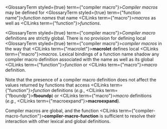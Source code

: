  



<GlossaryTerm styled={true} term={"compiler macro"}><i>Compiler macros</i></GlossaryTerm> may be defined for <GlossaryTerm styled={true} term={"function name"}><i>function names</i></GlossaryTerm> that name <ClLinks  term={"macro"}><i>macros</i></ClLinks> as well as <ClLinks  term={"function"}><i>functions</i></ClLinks>. 



<GlossaryTerm styled={true} term={"compiler macro"}><i>Compiler macro</i></GlossaryTerm> definitions are strictly global. There is no provision for defining local <GlossaryTerm styled={true} term={"compiler macro"}><i>compiler macros</i></GlossaryTerm> in the way that <ClLinks  term={"macrolet"}><b>macrolet</b></ClLinks> defines local <ClLinks  term={"macro"}><i>macros</i></ClLinks>. Lexical bindings of a function name shadow any compiler macro definition associated with the name as well as its global <ClLinks  term={"function"}><i>function</i></ClLinks> or <ClLinks  term={"macro"}><i>macro</i></ClLinks> definition. 



Note that the presence of a compiler macro definition does not affect the values returned by functions that access <ClLinks  term={"function"}><i>function</i></ClLinks> definitions (*e.g.*, <ClLinks  term={"fboundp"}><b>fboundp</b></ClLinks>) or <ClLinks  term={"macro"}><i>macro</i></ClLinks> definitions (*e.g.*, <ClLinks  term={"macroexpand"}><b>macroexpand</b></ClLinks>).  







Compiler macros are global, and the function <ClLinks  term={"compiler-macro-function"}><b>compiler-macro-function</b></ClLinks> is sufficient to resolve their interaction with other lexical and global definitions. 



